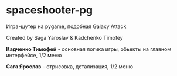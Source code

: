 # spaceshooter-pg
Игра-шутер на pygame, подобная Galaxy Attack
 
Created by Saga Yaroslav & Kadchenko Timofey

**Кадченко Тимофей** - основная логика игры, обьекты на главном интерфейсе, 1/2 меню

**Сага Ярослав** - отрисовка, детализация, 1/2 меню
